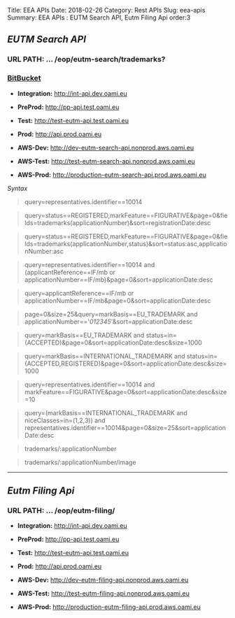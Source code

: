 Title: EEA APIs
Date: 2018-02-26
Category: Rest APIs
Slug: eea-apis
Summary: EEA APIs : EUTM Search API, Eutm Filing Api
order:3

## _EUTM Search API_ 

### URL PATH: ... /eop/eutm-search/trademarks?

### <a href="https://git.euipo.europa.eu/projects/EEA/repos/eutm-search-api/browse" target="_blank">BitBucket</a>

- **Integration:** http://int-api.dev.oami.eu
- **PreProd:** http://pp-api.test.oami.eu
- **Test:** http://test-eutm-api.test.oami.eu
- **Prod:** http://api.prod.oami.eu


- **AWS-Dev:** http://dev-eutm-search-api.nonprod.aws.oami.eu
- **AWS-Test:** http://test-eutm-search-api.nonprod.aws.oami.eu
- **AWS-Prod:** http://production-eutm-search-api.prod.aws.oami.eu

_Syntax_

> query=representatives.identifier==10014
 
> query=status==REGISTERED,markFeature==FIGURATIVE&page=0&fields=trademarks(applicationNumber)&sort=registrationDate:desc

> query=status==REGISTERED,markFeature==FIGURATIVE&page=0&fields=trademarks(applicationNumber,status)&sort=status:asc,applicationNumber:asc

> query=representatives.identifier==10014 and (applicantReference==IF/mb or applicationNumber==IF/mb)&page=0&sort=applicationDate:desc

> query=applicantReference==IF/mb or applicationNumber==IF/mb&page=0&sort=applicationDate:desc

> page=0&size=25&query=markBasis==EU_TRADEMARK and applicationNumber=='*012345*'&sort=applicationDate:desc

> query=markBasis==EU_TRADEMARK and status=in=(ACCEPTED)&page=0&sort=applicationDate:desc&size=1000

> query=markBasis==INTERNATIONAL_TRADEMARK and status=in=(ACCEPTED,REGISTERED)&page=0&sort=applicationDate:desc&size=1000

> query=representatives.identifier==10014 and markFeature==FIGURATIVE&page=0&sort=applicationDate:desc&size=10

> query=(markBasis==INTERNATIONAL_TRADEMARK and niceClasses=in=(1,2,3)) and representatives.identifier==10014&page=0&size=25&sort=applicationDate:desc

> trademarks/:applicationNumber

> trademarks/:applicationNumber/image 


-------


## _Eutm Filing Api_
### URL PATH: ... /eop/eutm-filing/

- **Integration:** http://int-api.dev.oami.eu
- **PreProd:** http://pp-api.test.oami.eu
- **Test:** http://test-eutm-api.test.oami.eu
- **Prod:** http://api.prod.oami.eu


- **AWS-Dev:** http://dev-eutm-filing-api.nonprod.aws.oami.eu
- **AWS-Test:** http://test-eutm-filing-api.nonprod.aws.oami.eu
- **AWS-Prod:** http://production-eutm-filing-api.prod.aws.oami.eu